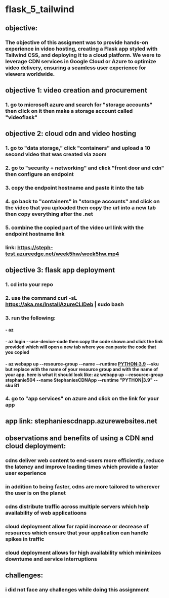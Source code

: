 # flask_5_tailwind


## objective:

### The objective of this assigment was to provide hands-on experience in video hosting, creating a Flask app styled with Tailwind CSS, and deploying it to a cloud platform. We were to leverage CDN services in Google Cloud or Azure to optimize video delivery, ensuring a seamless user experience for viewers worldwide.

## objective 1: video creation and procurement

### 1. go to microsoft azure and search for "storage accounts" then click on it then make a storage account called "videoflask"



## objective 2: cloud cdn and video hosting

### 1. go to "data storage," click "containers" and upload a 10 second video that was created via zoom 

### 2. go to "security + networking" and click "front door and cdn" then configure an endpoint

### 3. copy the endpoint hostname and paste it into the tab

### 4. go back to "containers" in "storage accounts" and click on the video that you uploaded then copy the url into a new tab then copy everything after the .net

### 5. combine the copied part of the video url link with the endpoint hostname link 

### link: https://steph-test.azureedge.net/week5hw/week5hw.mp4



## objective 3: flask app deployment

### 1. cd into your repo

### 2. use the command curl -sL https://aka.ms/InstallAzureCLIDeb | sudo bash

### 3. run the following:

#### - az 

#### - az login --use-device-code then copy the code shown and click the link provided which will open a new tab where you can paste the code that you copied

#### - az webapp up --resource-group <groupname> --name <app-name> --runtime <PYTHON:3.9> --sku <B1> but replace <groupname> with the name of your resource group and <appname> with the name of your app. here is what it should look like: az webapp up --resource-group stephanie504 --name StephaniesCDNApp --runtime "PYTHON|3.9" --sku B1

### 4. go to "app services" on azure and click on the link for your app



## app link: stephaniescdnapp.azurewebsites.net



## observations and benefits of using a CDN and cloud deployment:

### cdns deliver web content to end-users more efficiently, reduce the latency and improve loading times which provide a faster user experience

### in addition to being faster, cdns are more tailored to wherever the user is on the planet

### cdns distribute traffic across multiple servers which help availability of web applicatioons

### cloud deployment allow for rapid increase or decrease of resources which ensure that your application can handle spikes in traffic

### cloud deployment allows for high availability which minimizes downtume and service interruptions


## challenges:

### i did not face any challenges while doing this assignment